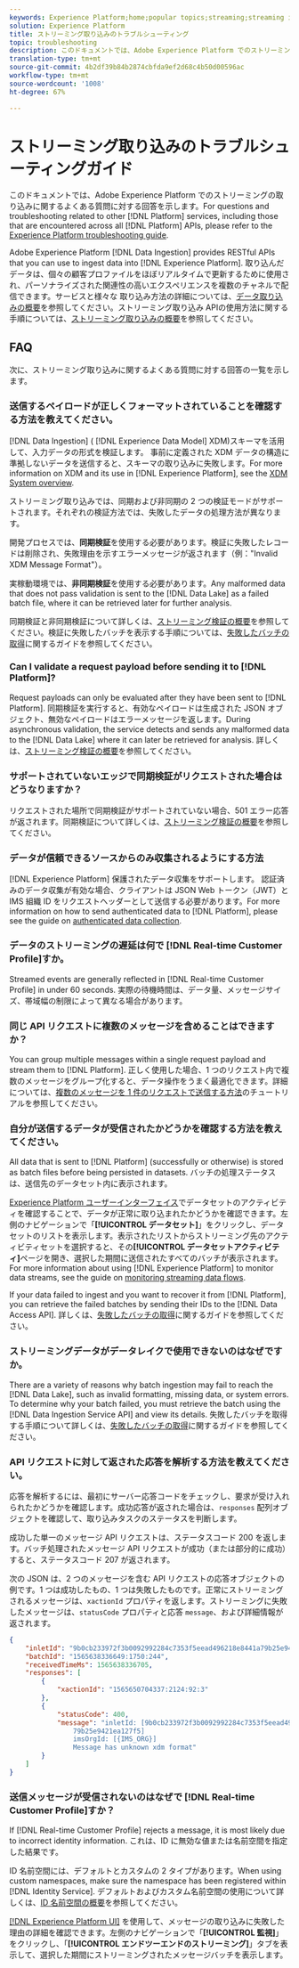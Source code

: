 ```yaml
---
keywords: Experience Platform;home;popular topics;streaming;streaming ingestion;troubleshooting;streaming ingestion troubleshooting;streaming ingestion faq;faq;
solution: Experience Platform
title: ストリーミング取り込みのトラブルシューティング
topic: troubleshooting
description: このドキュメントでは、Adobe Experience Platform でのストリーミングの取り込みに関するよくある質問に対する回答を示します。
translation-type: tm+mt
source-git-commit: 4b2df39b84b2874cbfda9ef2d68c4b50d00596ac
workflow-type: tm+mt
source-wordcount: '1008'
ht-degree: 67%

---
```



# ストリーミング取り込みのトラブルシューティングガイド

このドキュメントでは、Adobe Experience Platform でのストリーミングの取り込みに関するよくある質問に対する回答を示します。For questions and troubleshooting related to other [!DNL Platform] services, including those that are encountered across all [!DNL Platform] APIs, please refer to the [Experience Platform troubleshooting guide](../../landing/troubleshooting.md).

Adobe Experience Platform [!DNL Data Ingestion] provides RESTful APIs that you can use to ingest data into [!DNL Experience Platform]. 取り込んだデータは、個々の顧客プロファイルをほぼリアルタイムで更新するために使用され、パーソナライズされた関連性の高いエクスペリエンスを複数のチャネルで配信できます。サービスと様々な 取り込み方法の詳細については、[データ取り込みの概要](../home.md)を参照してください。ストリーミング取り込み APIの使用方法に関する手順については、[ストリーミング取り込みの概要](../streaming-ingestion/overview.md)を参照してください。

## FAQ

次に、ストリーミング取り込みに関するよくある質問に対する回答の一覧を示します。

### 送信するペイロードが正しくフォーマットされていることを確認する方法を教えてください。

[!DNL Data Ingestion] ( [!DNL Experience Data Model] XDM)スキーマを活用して、入力データの形式を検証します。 事前に定義された XDM データの構造に準拠しないデータを送信すると、スキーマの取り込みに失敗します。For more information on XDM and its use in [!DNL Experience Platform], see the [XDM System overview](../../xdm/home.md).

ストリーミング取り込みでは、同期および非同期の 2 つの検証モードがサポートされます。それぞれの検証方法では、失敗したデータの処理方法が異なります。

開発プロセスでは、**同期検証**&#x200B;を使用する必要があります。検証に失敗したレコードは削除され、失敗理由を示すエラーメッセージが返されます（例：&quot;Invalid XDM Message Format&quot;）。

実稼動環境では、**非同期検証**&#x200B;を使用する必要があります。Any malformed data that does not pass validation is sent to the [!DNL Data Lake] as a failed batch file, where it can be retrieved later for further analysis.

同期検証と非同期検証について詳しくは、[ストリーミング検証の概要](../quality/streaming-validation.md)を参照してください。検証に失敗したバッチを表示する手順については、[失敗したバッチの取得](../quality/retrieve-failed-batches.md)に関するガイドを参照してください。

### Can I validate a request payload before sending it to [!DNL Platform]?

Request payloads can only be evaluated after they have been sent to [!DNL Platform]. 同期検証を実行すると、有効なペイロードは生成された JSON オブジェクト、無効なペイロードはエラーメッセージを返します。During asynchronous validation, the service detects and sends any malformed data to the [!DNL Data Lake] where it can later be retrieved for analysis. 詳しくは、[ストリーミング検証の概要](../quality/streaming-validation.md)を参照してください。

### サポートされていないエッジで同期検証がリクエストされた場合はどうなりますか？

リクエストされた場所で同期検証がサポートされていない場合、501 エラー応答が返されます。同期検証について詳しくは、[ストリーミング検証の概要](../quality/streaming-validation.md)を参照してください。

### データが信頼できるソースからのみ収集されるようにする方法

[!DNL Experience Platform] 保護されたデータ収集をサポートします。 認証済みのデータ収集が有効な場合、クライアントは JSON Web トークン（JWT）と IMS 組織 ID をリクエストヘッダーとして送信する必要があります。For more information on how to send authenticated data to [!DNL Platform], please see the guide on [authenticated data collection](../tutorials/create-authenticated-streaming-connection.md).

### データのストリーミングの遅延は何で [!DNL Real-time Customer Profile]すか。

Streamed events are generally reflected in [!DNL Real-time Customer Profile] in under 60 seconds. 実際の待機時間は、データ量、メッセージサイズ、帯域幅の制限によって異なる場合があります。

### 同じ API リクエストに複数のメッセージを含めることはできますか？

You can group multiple messages within a single request payload and stream them to [!DNL Platform]. 正しく使用した場合、1 つのリクエスト内で複数のメッセージをグループ化すると、データ操作をうまく最適化できます。詳細については、[複数のメッセージを 1 件のリクエストで送信する方法](../tutorials/streaming-multiple-messages.md)のチュートリアルを参照してください。

### 自分が送信するデータが受信されたかどうかを確認する方法を教えてください。

All data that is sent to [!DNL Platform] (successfully or otherwise) is stored as batch files before being persisted in datasets. バッチの処理ステータスは、送信先のデータセット内に表示されます。

[Experience Platform ユーザーインターフェイス](https://platform.adobe.com)でデータセットのアクティビティを確認することで、データが正常に取り込まれたかどうかを確認できます。左側のナビゲーションで「**[!UICONTROL データセット]**」をクリックし、データセットのリストを表示します。表示されたリストからストリーミング先のアクティビティセットを選択すると、その&#x200B;**[!UICONTROL データセットアクティビティ]**&#x200B;ページを開き、選択した期間に送信されたすべてのバッチが表示されます。For more information about using [!DNL Experience Platform] to monitor data streams, see the guide on [monitoring streaming data flows](../quality/monitor-data-flows.md).

If your data failed to ingest and you want to recover it from [!DNL Platform], you can retrieve the failed batches by sending their IDs to the [!DNL Data Access API]. 詳しくは、[失敗したバッチの取得](../quality/retrieve-failed-batches.md)に関するガイドを参照してください。

### ストリーミングデータがデータレイクで使用できないのはなぜですか。

There are a variety of reasons why batch ingestion may fail to reach the [!DNL Data Lake], such as invalid formatting, missing data, or system errors. To determine why your batch failed, you must retrieve the batch using the [!DNL Data Ingestion Service API] and view its details. 失敗したバッチを取得する手順について詳しくは、[失敗したバッチの取得](../quality/retrieve-failed-batches.md)に関するガイドを参照してください。

### API リクエストに対して返された応答を解析する方法を教えてください。

応答を解析するには、最初にサーバー応答コードをチェックし、要求が受け入れられたかどうかを確認します。成功応答が返された場合は、`responses` 配列オブジェクトを確認して、取り込みタスクのステータスを判断します。

成功した単一のメッセージ API リクエストは、ステータスコード 200 を返します。バッチ処理されたメッセージ API リクエストが成功（または部分的に成功）すると、ステータスコード 207 が返されます。

次の JSON は、2 つのメッセージを含む API リクエストの応答オブジェクトの例です。1 つは成功したもの、1 つは失敗したものです。正常にストリーミングされるメッセージは、`xactionId` プロパティを返します。ストリーミングに失敗したメッセージは、`statusCode` プロパティと応答 `message`、および詳細情報が返されます。

```JSON
{
    "inletId": "9b0cb233972f3b0092992284c7353f5eead496218e8441a79b25e9421ea127f5",
    "batchId": "1565638336649:1750:244",
    "receivedTimeMs": 1565638336705,
    "responses": [
        {
            "xactionId": "1565650704337:2124:92:3"
        },
        {
            "statusCode": 400,
            "message": "inletId: [9b0cb233972f3b0092992284c7353f5eead496218e8441a
                79b25e9421ea127f5] 
                imsOrgId: [{IMS_ORG}] 
                Message has unknown xdm format"
        }
    ]
}
```

### 送信メッセージが受信されないのはなぜで [!DNL Real-time Customer Profile]すか？

If [!DNL Real-time Customer Profile] rejects a message, it is most likely due to incorrect identity information. これは、ID に無効な値または名前空間を指定した結果です。

ID 名前空間には、デフォルトとカスタムの 2 タイプがあります。When using custom namespaces, make sure the namespace has been registered within [!DNL Identity Service]. デフォルトおよびカスタム名前空間の使用について詳しくは、[ID 名前空間の概要](../../identity-service/namespaces.md)を参照してください。

[[!DNL Experience Platform UI]](https://platform.adobe.com) を使用して、メッセージの取り込みに失敗した理由の詳細を確認できます。左側のナビゲーションで「**[!UICONTROL 監視]**」をクリックし、「**[!UICONTROL エンドツーエンドのストリーミング]**」タブを表示して、選択した期間にストリーミングされたメッセージバッチを表示します。
